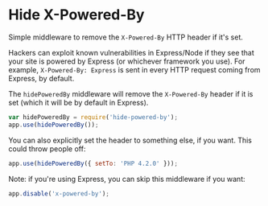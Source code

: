 Hide X-Powered-By
=================

Simple middleware to remove the `X-Powered-By` HTTP header if it's set.

Hackers can exploit known vulnerabilities in Express/Node if they see that your site is powered by Express (or whichever framework you use). For example, `X-Powered-By: Express` is sent in every HTTP request coming from Express, by default.

The `hidePoweredBy` middleware will remove the `X-Powered-By` header if it is set (which it will be by default in Express).

```javascript
var hidePoweredBy = require('hide-powered-by');
app.use(hidePoweredBy());
```

You can also explicitly set the header to something else, if you want. This could throw people off:

```javascript
app.use(hidePoweredBy({ setTo: 'PHP 4.2.0' }));
```

Note: if you're using Express, you can skip this middleware if you want:

```javascript
app.disable('x-powered-by');
```
